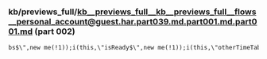 ### kb/previews_full/kb__previews_full__kb__previews_full__flows__personal_account@guest.har.part039.md.part001.md.part001.md (part 002)

```md
bs$\",new me(!1));i(this,\"isReady$\",new me(!1));i(this,\"otherTimeTabClicked\",!1);i(this,\"isFromCheckout\",!1)
```

```

